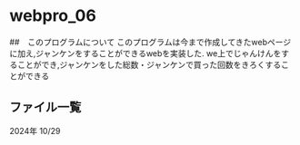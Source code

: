 # webpro_06
##　このプログラムについて
このプログラムは今まで作成してきたwebページに加え,ジャンケンをすることができるwebを実装した.
we上でじゃんけんをすることができ,ジャンケンをした総数・ジャンケンで買った回数をきろくすることができる
## ファイル一覧
2024年 10/29 